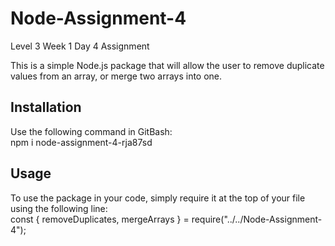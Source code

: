 # Node-Assignment-4
Level 3 Week 1 Day 4 Assignment
  
This is a simple Node.js package that will allow the user to remove duplicate values from an array, or merge two arrays into one.

## Installation  
Use the following command in GitBash:  
npm i node-assignment-4-rja87sd  
  
## Usage  
To use the package in your code, simply require it at the top of your file using the following line:  
const { removeDuplicates, mergeArrays } = require("../../Node-Assignment-4");  
